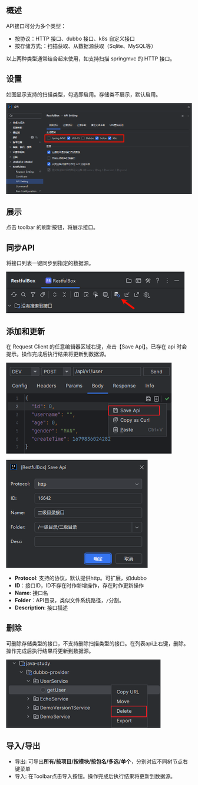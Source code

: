 ## 概述
API接口可分为多个类型：

- 按协议：HTTP 接口、dubbo 接口、k8s 自定义接口
- 按存储方式;：扫描获取、从数据源获取（Sqlite、MySQL等）

以上两种类型通常结合起来使用，如支持扫描 springmvc 的 HTTP 接口。

## 设置
如图显示支持的扫描类型，勾选即启用。存储类不展示，默认启用。

![](../快速入门/images/1691836592697.png)

## 展示
点击 toolbar 的刷新按钮，将展示接口。

## 同步API
将接口列表一键同步到指定的数据源。

![img.png](images/1724582429727.png)

## 添加和更新

在 Request Client 的任意编辑器区域右键，点击【Save Api】。已存在 api 时会提示。操作完成后执行结果将更新到数据源。

![](images/286551721234228.png)

![img.png](images/1724582857696.png)

- **Protocol**: 支持的协议，默认提供http。可扩展，如dubbo
- **ID**：接口ID，ID不存在时作新增操作，存在时作更新操作
- **Name**: 接口名
- **Folder**：API目录，类似文件系统路径，`/`分割。
- **Description**: 接口描述

## 删除

可删除存储类型的接口，不支持删除扫描类型的接口。在列表api上右键，删除。操作完成后执行结果将更新到数据源。

![](images/472151721230618.png)

## 导入/导出

- 导出: 可导出**所有/按项目/按模块/按包名/多选/单个**，分别对应不同树节点右键菜单
- 导入: 在Toolbar点击导入按钮。操作完成后执行结果将更新到数据源。
